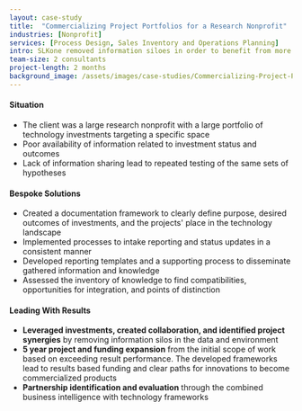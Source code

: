 ```yaml
---
layout: case-study
title:  "Commercializing Project Portfolios for a Research Nonprofit"
industries: [Nonprofit]
services: [Process Design, Sales Inventory and Operations Planning]
intro: SLKone removed information siloes in order to benefit from more than the sum of the organizations knowledge and capabilities.  Our methodology fostered collaboration through knowledge integration.
team-size: 2 consultants
project-length: 2 months
background_image: /assets/images/case-studies/Commercializing-Project-Portfolios-Research-Nonprofit.jpg
---
```


#### Situation
- The client was a large research nonprofit with a large portfolio of technology investments targeting a specific space
- Poor availability of information related to investment status and outcomes
- Lack of information sharing lead to repeated testing of the same sets of hypotheses


#### Bespoke Solutions
- Created a documentation framework to clearly define purpose, desired outcomes of investments, and the projects' place in the technology landscape
- Implemented processes to intake reporting and status updates in a consistent manner
- Developed reporting templates and a supporting process to disseminate gathered information and knowledge
- Assessed the inventory of knowledge to find compatibilities, opportunities for integration, and points of distinction

#### Leading With Results
- **Leveraged investments, created collaboration, and identified project synergies** by removing information silos in the data and environment
- **5 year project and funding expansion** from the initial scope of work based on exceeding result performance.  The developed frameworks lead to results based funding and clear paths for innovations to become commercialized products
- **Partnership identification and evaluation** through the combined business intelligence with technology frameworks
